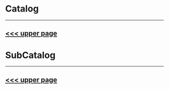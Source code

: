 

# Catalog
---
[<<< upper page](../README.md)
---

# SubCatalog

---
[<<< upper page](../README.md)
---